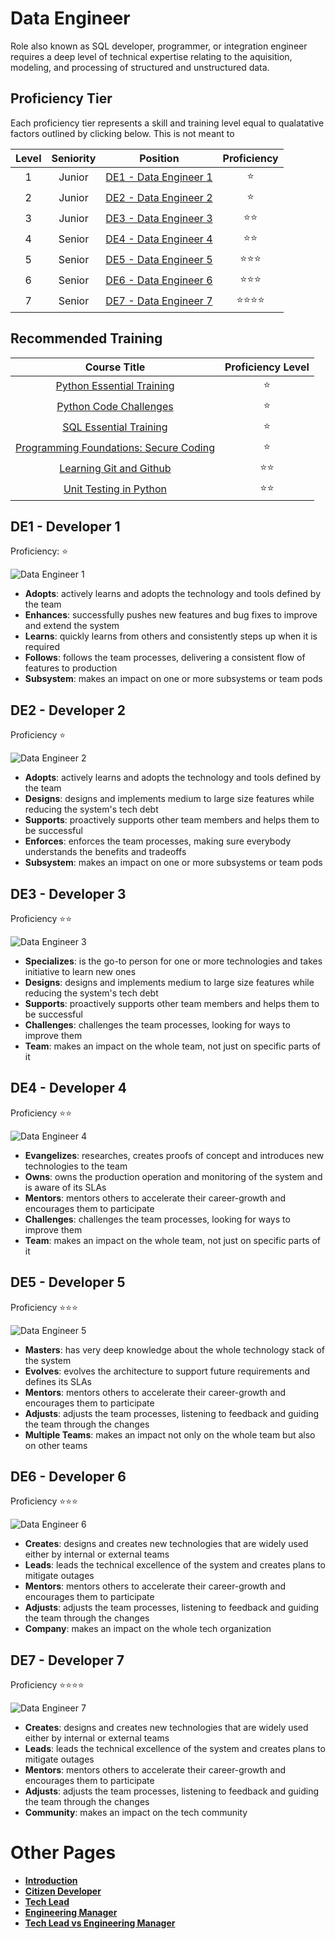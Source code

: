 # Data Engineer

Role also known as SQL developer, programmer, or integration engineer requires a deep level of technical expertise relating to the aquisition, modeling, and processing of structured and unstructured data.

## Proficiency Tier

Each proficiency tier represents a skill and training level equal to qualatative factors outlined by clicking below. This is not meant to 

| Level | Seniority | Position | Proficiency |
| :---: | :---: | :---: | :---: |
| 1 | Junior | [DE1 - Data Engineer 1](#de1---data-engineer-1) | ⭐ |
| 2 | Junior | [DE2 - Data Engineer 2](#de2---data-engineer-2) | ⭐|
| 3 | Junior | [DE3 - Data Engineer 3](#de3---data-engineer-3) | ⭐⭐ |
| 4 | Senior | [DE4 - Data Engineer 4](#de4---data-engineer-4) | ⭐⭐ |
| 5 | Senior | [DE5 - Data Engineer 5](#de5---data-engineer-5) | ⭐⭐⭐ |
| 6 | Senior | [DE6 - Data Engineer 6](#de6---data-engineer-6) | ⭐⭐⭐ |
| 7 | Senior | [DE7 - Data Engineer 7](#de7---data-engineer-7) | ⭐⭐⭐⭐ |

## Recommended Training

| Course Title | Proficiency Level |
| :---: | :---: |
| [Python Essential Training](https://www.linkedin.com/learning-login/share?account=50239708&forceAccount=false&redirect=https%3A%2F%2Fwww.linkedin.com%2Flearning%2Fpython-essential-training-14898805%3Ftrk%3Dshare_ent_url%26shareId%3D%252F2C%252Bz%252FPMQDmCivruXDlrtg%253D%253D) |⭐|
| [Python Code Challenges](https://www.linkedin.com/learning-login/share?account=50239708&forceAccount=false&redirect=https%3A%2F%2Fwww.linkedin.com%2Flearning%2Fpython-code-challenges%3Ftrk%3Dshare_ent_url%26shareId%3DSd29h6FrT5G1%252Be2j0R9sMg%253D%253D) | ⭐|
| [SQL Essential Training](https://www.linkedin.com/learning-login/share?account=50239708&forceAccount=false&redirect=https%3A%2F%2Fwww.linkedin.com%2Flearning%2Fsql-essential-training-3%3Ftrk%3Dshare_ent_url%26shareId%3Dwk8cnbrzQN2l8cgIKdGd1w%253D%253D)| ⭐ |
| [Programming Foundations: Secure Coding](https://www.linkedin.com/learning-login/share?account=50239708&forceAccount=false&redirect=https%3A%2F%2Fwww.linkedin.com%2Flearning%2Fprogramming-foundations-secure-coding%3Ftrk%3Dshare_ent_url%26shareId%3DP3aVD9eKTJSqoasBx739uA%253D%253D) |⭐|
| [Learning Git and Github](https://www.linkedin.com/learning-login/share?account=50239708&forceAccount=false&redirect=https%3A%2F%2Fwww.linkedin.com%2Flearning%2Flearning-git-and-github-14213624%3Ftrk%3Dshare_ent_url%26shareId%3D26ySFnlsT2SfvFxnubtiGA%253D%253D) | ⭐⭐ |
| [Unit Testing in Python](https://www.linkedin.com/learning/unit-testing-in-python?u=50239708) | ⭐⭐ |

## DE1 - Developer 1
Proficiency: ⭐

![Data Engineer 1](/charts/developer-1.png)

* **Adopts**: actively learns and adopts the technology and tools defined by the team
* **Enhances**: successfully pushes new features and bug fixes to improve and extend the system
* **Learns**: quickly learns from others and consistently steps up when it is required
* **Follows**: follows the team processes, delivering a consistent flow of features to production
* **Subsystem**: makes an impact on one or more subsystems or team pods

## DE2 - Developer 2
Proficiency ⭐

![Data Engineer 2](/charts/developer-2.png)

* **Adopts**: actively learns and adopts the technology and tools defined by the team
* **Designs**: designs and implements medium to large size features while reducing the system's tech debt
* **Supports**: proactively supports other team members and helps them to be successful
* **Enforces**: enforces the team processes, making sure everybody understands the benefits and tradeoffs
* **Subsystem**: makes an impact on one or more subsystems or team pods

## DE3 - Developer 3
Proficiency ⭐⭐

![Data Engineer 3](/charts/developer-3.png)

* **Specializes**: is the go-to person for one or more technologies and takes initiative to learn new ones
* **Designs**: designs and implements medium to large size features while reducing the system's tech debt
* **Supports**: proactively supports other team members and helps them to be successful
* **Challenges**: challenges the team processes, looking for ways to improve them
* **Team**: makes an impact on the whole team, not just on specific parts of it

## DE4 - Developer 4
Proficiency ⭐⭐

![Data Engineer 4](/charts/developer-4.png)

* **Evangelizes**: researches, creates proofs of concept and introduces new technologies to the team
* **Owns**: owns the production operation and monitoring of the system and is aware of its SLAs
* **Mentors**: mentors others to accelerate their career-growth and encourages them to participate
* **Challenges**: challenges the team processes, looking for ways to improve them
* **Team**: makes an impact on the whole team, not just on specific parts of it

## DE5 - Developer 5
Proficiency ⭐⭐⭐

![Data Engineer 5](/charts/developer-5.png)

* **Masters**: has very deep knowledge about the whole technology stack of the system
* **Evolves**: evolves the architecture to support future requirements and defines its SLAs
* **Mentors**: mentors others to accelerate their career-growth and encourages them to participate
* **Adjusts**: adjusts the team processes, listening to feedback and guiding the team through the changes
* **Multiple Teams**: makes an impact not only on the whole team but also on other teams

## DE6 - Developer 6
Proficiency ⭐⭐⭐

![Data Engineer 6](/charts/developer-6.png)

* **Creates**: designs and creates new technologies that are widely used either by internal or external teams
* **Leads**: leads the technical excellence of the system and creates plans to mitigate outages
* **Mentors**: mentors others to accelerate their career-growth and encourages them to participate
* **Adjusts**: adjusts the team processes, listening to feedback and guiding the team through the changes
* **Company**: makes an impact on the whole tech organization

## DE7 - Developer 7
Proficiency ⭐⭐⭐⭐

![Data Engineer 7](/charts/developer-7.png)

* **Creates**: designs and creates new technologies that are widely used either by internal or external teams
* **Leads**: leads the technical excellence of the system and creates plans to mitigate outages
* **Mentors**: mentors others to accelerate their career-growth and encourages them to participate
* **Adjusts**: adjusts the team processes, listening to feedback and guiding the team through the changes
* **Community**: makes an impact on the tech community

# Other Pages

* [**Introduction**](README.md)
* [**Citizen Developer**](CitizenDeveloper.md)
* [**Tech Lead**](TechLead.md)
* [**Engineering Manager**](EngineeringManager.md)
* [**Tech Lead vs Engineering Manager**](TechLead-EngineeringManager.md)
